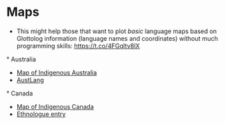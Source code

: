 
# Maps

* This might help those that want to plot _basic_ language maps based on Glottolog information (language names and coordinates) without much programming skills: https://t.co/4FGqltv8lX

° Australia
* [Map of Indigenous Australia](https://aiatsis.gov.au/explore/map-indigenous-australia)
* [AustLang](https://collection.aiatsis.gov.au/austlang/search)

° Canada
* [Map of Indigenous Canada](https://sblanguagemaps.wordpress.com/2012/12/23/native-languages-of-canada/)
* [Ethnologue entry](https://www.ethnologue.com/country/CA/)


